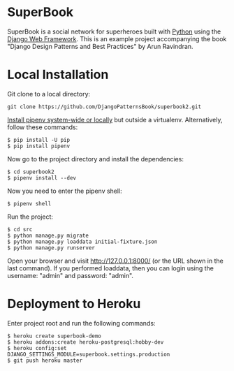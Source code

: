 # SuperBook

SuperBook is a social network for superheroes built with [Python][0] using the [Django Web Framework][1]. This is an example project accompanying the book "Django Design Patterns and Best Practices" by Arun Ravindran.


[0]: https://www.python.org/
[1]: https://www.djangoproject.com/

# Local Installation

Git clone to a local directory:

```
git clone https://github.com/DjangoPatternsBook/superbook2.git
```

[Install pipenv system-wide or locally](https://docs.pipenv.org/) but outside a virtualenv. Alternatively, follow these commands:

```
$ pip install -U pip
$ pip install pipenv
```

Now go to the project directory and install the dependencies:
```
$ cd superbook2
$ pipenv install --dev
```

Now you need to enter the pipenv shell:

```
$ pipenv shell
```

Run the project:
```
$ cd src
$ python manage.py migrate
$ python manage.py loaddata initial-fixture.json
$ python manage.py runserver
```

Open your browser and visit http://127.0.0.1:8000/ (or the URL shown in the last command). If you performed loaddata, then you can login using the username: "admin" and password: "admin".

# Deployment to Heroku

Enter project root and run the following commands:

```
$ heroku create superbook-demo
$ heroku addons:create heroku-postgresql:hobby-dev
$ heroku config:set DJANGO_SETTINGS_MODULE=superbook.settings.production
$ git push heroku master
```
